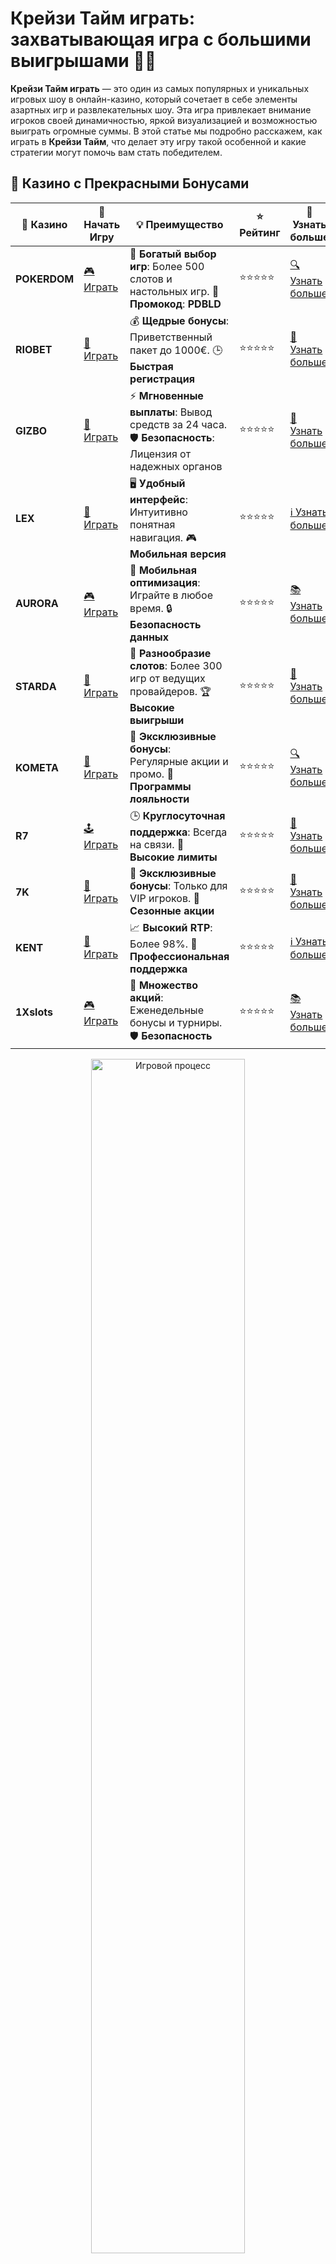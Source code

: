 # Крейзи Тайм играть: захватывающая игра с большими выигрышами 🎡💥

**Крейзи Тайм играть** — это один из самых популярных и уникальных игровых шоу в онлайн-казино, который сочетает в себе элементы азартных игр и развлекательных шоу. Эта игра привлекает внимание игроков своей динамичностью, яркой визуализацией и возможностью выиграть огромные суммы. В этой статье мы подробно расскажем, как играть в **Крейзи Тайм**, что делает эту игру такой особенной и какие стратегии могут помочь вам стать победителем.

## 🌟 Казино с Прекрасными Бонусами

| 🎲 **Казино** | 🔗 **Начать Игру** | 💡 **Преимущество** | ⭐ **Рейтинг** | 🔗 **Узнать больше** |
|--------------|---------------------|---------------------|----------------|----------------------|
| **POKERDOM**  | [🎮 Играть](https://brandplay.link/4k77v2yx) | 🎉 **Богатый выбор игр**: Более 500 слотов и настольных игр. 🎁 **Промокод**: **PDBLD** | ⭐⭐⭐⭐⭐ | [🔍 Узнать больше](https://brandplay.link/4k77v2yx) |
| **RIOBET**    | [🎰 Играть](https://brandplay.link/7xBLTPyj) | 💰 **Щедрые бонусы**: Приветственный пакет до 1000€. 🕒 **Быстрая регистрация** | ⭐⭐⭐⭐⭐ | [📖 Узнать больше](https://brandplay.link/7xBLTPyj) |
| **GIZBO**     | [🎲 Играть](https://brandplay.link/bprXw4YV) | ⚡ **Мгновенные выплаты**: Вывод средств за 24 часа. 🛡️ **Безопасность**: Лицензия от надежных органов | ⭐⭐⭐⭐⭐ | [📝 Узнать больше](https://brandplay.link/bprXw4YV) |
| **LEX**       | [🤑 Играть](https://brandplay.link/zW4hdDFV) | 🖥️ **Удобный интерфейс**: Интуитивно понятная навигация. 🎮 **Мобильная версия** | ⭐⭐⭐⭐⭐ | [ℹ️ Узнать больше](https://brandplay.link/zW4hdDFV) |
| **AURORA**    | [🎮 Играть](https://10trafic-stat2.com/click/668546556bcc6313411604bd/6766/13032/subaccount) | 📱 **Мобильная оптимизация**: Играйте в любое время. 🔒 **Безопасность данных** | ⭐⭐⭐⭐⭐ | [📚 Узнать больше](https://10trafic-stat2.com/click/668546556bcc6313411604bd/6766/13032/subaccount) |
| **STARDА**    | [🎯 Играть](https://brandplay.link/fB7xwRFL) | 🎰 **Разнообразие слотов**: Более 300 игр от ведущих провайдеров. 🏆 **Высокие выигрыши** | ⭐⭐⭐⭐⭐ | [🔎 Узнать больше](https://brandplay.link/fB7xwRFL) |
| **KOMETA**    | [🎰 Играть](https://brandplay.link/8ZymQJV8) | 🎁 **Эксклюзивные бонусы**: Регулярные акции и промо. 🔄 **Программы лояльности** | ⭐⭐⭐⭐⭐ | [🔍 Узнать больше](https://brandplay.link/8ZymQJV8) |
| **R7**        | [🕹️ Играть](https://brandplay.link/bMd3Yjsw) | 🕒 **Круглосуточная поддержка**: Всегда на связи. 💸 **Высокие лимиты** | ⭐⭐⭐⭐⭐ | [📖 Узнать больше](https://brandplay.link/bMd3Yjsw) |
| **7K**        | [🎲 Играть](https://brandplay.link/BvQyFShp) | 🌟 **Эксклюзивные бонусы**: Только для VIP игроков. 🎉 **Сезонные акции** | ⭐⭐⭐⭐⭐ | [📝 Узнать больше](https://brandplay.link/BvQyFShp) |
| **KENT**      | [🤑 Играть](https://brandplay.link/Fv2WP3js) | 📈 **Высокий RTP**: Более 98%. 💼 **Профессиональная поддержка** | ⭐⭐⭐⭐⭐ | [ℹ️ Узнать больше](https://brandplay.link/Fv2WP3js) |
| **1Xslots**   | [🎮 Играть](https://brandplay.link/hSB1khtr) | 🎉 **Множество акций**: Еженедельные бонусы и турниры. 🛡️ **Безопасность** | ⭐⭐⭐⭐⭐ | [📚 Узнать больше](https://brandplay.link/hSB1khtr) |

<div align="center"> <img src="https://i.pinimg.com/originals/1d/b3/25/1db325483acbe642c6d4e6fdd73a4988.gif" alt="Игровой процесс" width="70%"> </div>
---

## 🚀 Быстрые Выигрыши и Поддержка

| 🎲 **Казино** | 🔗 **Начать Игру** | 💡 **Преимущество** | ⭐ **Рейтинг** | 🔗 **Узнать больше** |
|--------------|---------------------|---------------------|----------------|----------------------|
| **GAMA**      | [🎯 Играть](https://brandplay.link/j6NMKsDz) | 🔍 **Интуитивный интерфейс**: Легкость использования. 🏅 **Престижные турниры** | ⭐⭐⭐⭐☆ | [🔎 Узнать больше](https://brandplay.link/j6NMKsDz) |
| **ONION**     | [🎰 Играть](https://brandplay.link/zBGRVpQ9) | 🤑 **Низкие ставки**: Идеально для начинающих. 🔄 **Быстрые выводы** | ⭐⭐⭐⭐☆ | [🔍 Узнать больше](https://brandplay.link/zBGRVpQ9) |
| **ЧЕМПИОН**   | [🕹️ Играть](https://temon-gter.cfd/go/lRq?p80412p304504pcc44t17455) | 🏅 **Лояльная программа**: Награды за активность. 🎁 **Ежемесячные бонусы** | ⭐⭐⭐⭐☆ | [📖 Узнать больше](https://temon-gter.cfd/go/lRq?p80412p304504pcc44t17455) |
| **VAVADA**    | [🎲 Играть](https://vavadapartner.pro/?promo=ea5c9275-6854-4505-94fc-95ab18221945-linkb2) | 🚀 **Быстрая регистрация**: Начните играть мгновенно. 🔐 **Безопасные транзакции** | ⭐⭐⭐⭐☆ | [📝 Узнать больше](https://vavadapartner.pro/?promo=ea5c9275-6854-4505-94fc-95ab18221945-linkb2) |
| **FRIENDS**   | [🤑 Играть](https://gofriends.mba/linkb2) | 🤝 **Социальные игры**: Играйте с друзьями. 🌐 **Мультиплатформенность** | ⭐⭐⭐⭐☆ | [ℹ️ Узнать больше](https://gofriends.mba/linkb2) |
| **1WIN**      | [🎮 Играть](https://brandplay.link/smXVpBbG) | 🏆 **Спортивные ставки**: Широкий выбор видов спорта. 💵 **Высокие коэффициенты** | ⭐⭐⭐⭐☆ | [📚 Узнать больше](https://brandplay.link/smXVpBbG) |
| **DRIP**      | [🎯 Играть](https://drp-ircp01.com/c07e6a3db) | 🌐 **Инновационные игры**: Новейшие игровые технологии. 🛡️ **Высокая безопасность** | ⭐⭐⭐⭐☆ | [🔎 Узнать больше](https://drp-ircp01.com/c07e6a3db) |
| **JOYCASINO** | [🎰 Играть](https://rpc30.call2me.pro/?/ru/registration?apkpop=0&partner=p24970p3291217pc98f) | 🎁 **Приятные бонусы**: Ежедневные акции и подарки. 🕹️ **Разнообразие игр** | ⭐⭐⭐⭐☆ | [🔍 Узнать больше](https://rpc30.call2me.pro/?/ru/registration?apkpop=0&partner=p24970p3291217pc98f) |
| **PLAYFORTUNA** | [🎮 Играть](https://fortunapromo.net/alt/playfortuna/registration?0dc4a9362a71feb7e3f165fb8e766f70) | 🎉 **Регулярные акции**: Бонусы, фриспины и многое другое. 🏅 **Турниры** | ⭐⭐⭐⭐☆ | [📚 Узнать больше](https://fortunapromo.net/alt/playfortuna/registration?0dc4a9362a71feb7e3f165fb8e766f70) |
| **SYKAA**     | [🤑 Играть](https://s-two-way.com/?source=linkb2&pid=30697) | 💸 **Доступные ставки**: Идеально для новичков. 🎁 **Щедрые бонусы** | ⭐⭐⭐⭐☆ | [🔍 Узнать больше](https://s-two-way.com/?source=linkb2&pid=30697) |

<div align="center"> <img src="https://i.pinimg.com/originals/1d/b3/25/1db325483acbe642c6d4e6fdd73a4988.gif" alt="Игровой процесс" width="70%"> </div>

![Крейзи Тайм](https://i.pinimg.com/originals/a9/29/6e/a9296ea1cf6a7c20a985e593451f0323.png)

## Что такое Крейзи Тайм?

**Крейзи Тайм** — это азартная игра с живым дилером, которая представляет собой шоу в реальном времени. Игра состоит из вращающегося колеса, на котором находятся различные сектора с множителями, бонусами и другими интересными функциями. Игра была разработана компанией Evolution Gaming, которая известна своими качественными лайв-играми. **Крейзи Тайм** представляет собой уникальное сочетание игровых элементов и шоу, что делает ее невероятно популярной в онлайн-казино.

### Особенности игры Крейзи Тайм:
- **Колесо с множителями**: Колесо делится на 54 сектора с разными выигрышами, включая множители, бонусные игры и обычные ставки.
- **Бонусные раунды**: В игре есть четыре бонусных раунда, которые могут значительно увеличить ваш выигрыш.
- **Живой дилер**: Игра ведется реальным дилером, который создает атмосферу настоящего казино.
- **Простота и увлекательность**: Правила игры просты, но результат может зависеть от удачи, что делает процесс невероятно захватывающим.

## Как играть в Крейзи Тайм?

**Крейзи Тайм** — это игра, которая не требует особых знаний или навыков. Все, что вам нужно сделать, это сделать ставку и следить за вращением колеса. Вот основные шаги, чтобы начать играть:

1. **Выбор ставки**: Выберите сумму, которую хотите поставить, и выберите один из доступных секторов на колесе (например, множители или бонусные раунды).
2. **Запуск колеса**: После того как все ставки сделаны, дилер запускает колесо, и оно начинает вращаться.
3. **Вращение колеса**: Колесо останавливается на одном из секторов. Если вы выбрали правильный сектор, вы выигрываете, а ваша ставка умножается на соответствующий множитель.
4. **Бонусные игры**: В некоторых случаях колесо остановится на бонусном секторе, и тогда вас ждут дополнительные раунды с фриспинами или множителями, что дает шанс на больший выигрыш.

### Почему стоит играть в Крейзи Тайм?
- **Уникальная атмосфера**: Игра проходит с живым дилером, что делает процесс еще более увлекательным и реалистичным.
- **Бонусные функции**: Бонусные раунды могут существенно увеличить ваши выигрыши.
- **Простота игры**: Несмотря на наличие множителей и бонусных игр, правила игры просты и понятны для новичков.
- **Высокие выплаты**: Возможность выиграть крупные суммы, особенно если вы удачно попадете на бонусный сектор.

## Стратегии игры в Крейзи Тайм

Хотя **Крейзи Тайм** в значительной степени зависит от удачи, есть несколько стратегий, которые могут повысить ваши шансы на успех.

### 1. **Стратегия ставок на множители**
Вы можете выбрать ставки на сектора с большими множителями, такие как x10, x20 или x50. Это может быть рискованно, но в случае успеха вы получите значительный выигрыш.

### 2. **Использование бонусных игр**
Ставьте на бонусные раунды, чтобы получить дополнительные шансы на выигрыш. Эти раунды дают вам возможность выиграть множители или фриспины, что может увеличить ваш доход.

### 3. **Диверсификация ставок**
Если вы хотите уменьшить риск, попробуйте делать ставки на несколько секторов одновременно. Это увеличит ваши шансы на попадание в выигрышный сектор, но снизит общий размер выигрыша.

### 4. **Оценка шансов**
Не забывайте о шансах на выпадение разных секторов. Например, бонусные игры выпадают реже, чем множители x2 или x5, поэтому учитывайте это при выборе ставок.

## Преимущества и недостатки Крейзи Тайм

### Преимущества:
- **Живой дилер**: Атмосфера настоящего казино с живым ведением игры.
- **Бонусные раунды**: Дополнительные возможности для увеличения выигрышей.
- **Простота игры**: Легкие и понятные правила, которые подходят как новичкам, так и опытным игрокам.
- **Динамичность**: Быстрое и увлекательное игровое шоу с возможностью выигрывать крупные суммы.

### Недостатки:
- **Зависимость от удачи**: Игра в значительной степени зависит от удачи, и нет гарантии, что вам удастся выиграть.
- **Высокий риск**: Если вы ставите на бонусные раунды или высокие множители, вы рискуете потерять большую сумму.

## Где играть в Крейзи Тайм?

Для того чтобы сыграть в **Крейзи Тайм**, нужно выбрать онлайн-казино, которое предлагает эту игру от Evolution Gaming. Вот несколько популярных платформ, где вы можете играть:

- **1xBet** – предлагает широкий выбор игр с живыми дилерами, включая Крейзи Тайм.
- **Pin-Up Casino** – игровая платформа, на которой можно найти эту игру в разделе живых казино.
- **Vavada** – казино с разнообразием игр и бонусами для игроков.

## Заключение

**Крейзи Тайм** — это не просто игра, а настоящее развлекательное шоу, которое сочетает в себе элементы казино и живого телевидения. В этой игре можно получить массу удовольствия и шансов на большие выигрыши, наслаждаясь динамичным процессом и яркими бонусными раундами. 🎡

Попробуйте свои силы в **Крейзи Тайм**, и кто знает, может быть, удача окажется на вашей стороне! 🍀🎉
